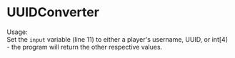 # UUIDConverter
Usage:  
Set the `input` variable (line 11) to either a player's username, UUID, or int[4] - the program will return the other respective values.
